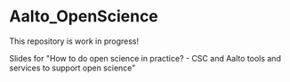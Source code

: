 # Aalto_OpenScience

This repository is work in progress! 

Slides for "How to do open science in practice? - CSC and Aalto tools and services to support open science"
